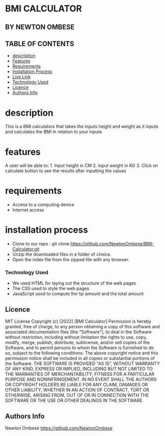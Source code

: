 # BMI CALCULATOR

## BY NEWTON OMBESE

## TABLE OF CONTENTS
- [description](#description)
 - [Features](#features)
 - [Requirements](#requirements)
 - [Installation Process](#installation-Process)
 - [Live Link](#Live-Link)
 - [Technology  Used](#technology-Used)
 - [Licence](#licence)
 - [Authors Info](#Authors-Info)

# description
This is a BMI calculators that takes the inputs height and weight as it inputs and calculates the BMI in relation to your inputs
# features
A user will be able to:
    1. Input height in CM
    2. Input weight in KG
    3. Click on calculate button to see the results after inputting the values

# requirements
 * Access to a computing device
 * Internet access

# installation process
* Clone to our repo : git clone https://github.com/NewtonOmbese/BMI-Calculator.git
* Unzip the downloaded files in a folder of choice.
* Open the index file from the zipped file with any browser.

### Technology  Used
* We used HTML for laying out the structure of the web pages
* The CSS used to style the web pages
* JavaScript used to compute the tip amount and the total amount

## Licence
MIT License
Copyright (c) [2022] [BMI Calculator]
Permission is hereby granted, free of charge, to any person obtaining a copy
of this software and associated documentation files (the "Software"), to deal
in the Software without restriction, including without limitation the rights
to use, copy, modify, merge, publish, distribute, sublicense, and/or sell
copies of the Software, and to permit persons to whom the Software is
furnished to do so, subject to the following conditions:
The above copyright notice and this permission notice shall be included in all
copies or substantial portions of the Software.
THE SOFTWARE IS PROVIDED "AS IS", WITHOUT WARRANTY OF ANY KIND, EXPRESS OR
IMPLIED, INCLUDING BUT NOT LIMITED TO THE WARRANTIES OF MERCHANTABILITY,
FITNESS FOR A PARTICULAR PURPOSE AND NONINFRINGEMENT. IN NO EVENT SHALL THE
AUTHORS OR COPYRIGHT HOLDERS BE LIABLE FOR ANY CLAIM, DAMAGES OR OTHER
LIABILITY, WHETHER IN AN ACTION OF CONTRACT, TORT OR OTHERWISE, ARISING FROM,
OUT OF OR IN CONNECTION WITH THE SOFTWARE OR THE USE OR OTHER DEALINGS IN THE
SOFTWARE.

## Authors Info
Newton Ombese <https://github.com/NewtonOmbese>